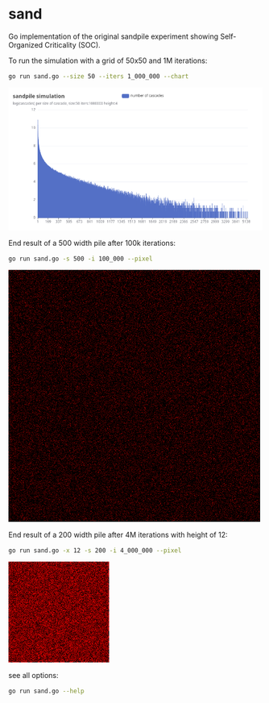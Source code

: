 # sand

Go implementation of the original sandpile experiment showing Self-Organized Criticality (SOC).

To run the simulation with a grid of 50x50 and 1M iterations:

```sh
go run sand.go --size 50 --iters 1_000_000 --chart
```

![chart](imgs/chart_50_size_1M_iters.png)

End result of a 500 width pile after 100k iterations:

```sh
go run sand.go -s 500 -i 100_000 --pixel
```

![pile](imgs/pile_500px_100k_iters.png)

End result of a 200 width pile after 4M iterations with height of 12:

```sh
go run sand.go -x 12 -s 200 -i 4_000_000 --pixel
```

![pile](imgs/pile_200-size_4000000-iters_12-height.png)

see all options:

```sh
go run sand.go --help
```
